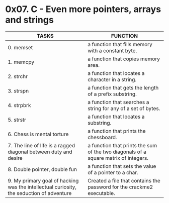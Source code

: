 # 0x07. C - Even more pointers, arrays and strings
| TASKS | FUNCTION |
| --- | --- |
| 0. memset | a function that fills memory with a constant byte. | 
| 1. memcpy | a function that copies memory area. |
| 2. strchr | a function that locates a character in a string. |
| 3. strspn | a function that gets the length of a prefix substring. |
| 4. strpbrk | a function that searches a string for any of a set of bytes. |
| 5. strstr | a function that locates a substring. |
| 6. Chess is mental torture | a function that prints the chessboard. |
| 7. The line of life is a ragged diagonal between duty and desire | a function that prints the sum of the two diagonals of a square matrix of integers.
| 8. Double pointer, double fun | a function that sets the value of a pointer to a char. |
| 9. My primary goal of hacking was the intellectual curiosity, the seduction of adventure | Created a file that contains the password for the crackme2 executable. |
